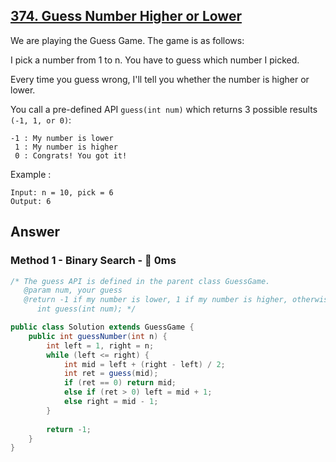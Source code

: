 ## [374. Guess Number Higher or Lower](https://leetcode.com/problems/guess-number-higher-or-lower/)

We are playing the Guess Game. The game is as follows:

I pick a number from 1 to n. You have to guess which number I picked.

Every time you guess wrong, I'll tell you whether the number is higher or lower.

You call a pre-defined API `guess(int num)` which returns 3 possible results `(-1, 1, or 0)`:

```
-1 : My number is lower
 1 : My number is higher
 0 : Congrats! You got it!
 ```
 
Example :
```
Input: n = 10, pick = 6
Output: 6
```

## Answer
### Method 1 - Binary Search - :rocket: 0ms
```java
/* The guess API is defined in the parent class GuessGame.
   @param num, your guess
   @return -1 if my number is lower, 1 if my number is higher, otherwise return 0
      int guess(int num); */

public class Solution extends GuessGame {
    public int guessNumber(int n) {
        int left = 1, right = n;
        while (left <= right) {
            int mid = left + (right - left) / 2; 
            int ret = guess(mid);
            if (ret == 0) return mid;
            else if (ret > 0) left = mid + 1;
            else right = mid - 1;
        }
        
        return -1;
    }
}
```
